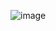 ![image]([https://github.com/Yaandle/streamlitdeploy/assets/131413645/6ea2638f-bb51-4607-a8a7-57fedf55992a](https://github.com/Yaandle/streamlitdeploy/blob/master/Screenshot.png))
